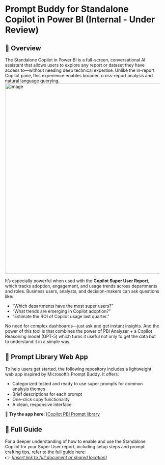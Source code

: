 # Prompt Buddy for Standalone Copilot in Power BI (Internal - Under Review)

## 📘 Overview

The Standalone Copilot in Power BI is a full-screen, conversational AI assistant that allows users to explore any report or dataset they have access to—without needing deep technical expertise. Unlike the in-report Copilot pane, this experience enables broader, cross-report analysis and natural language querying.
<img width="1205" height="0620" alt="image" src="https://github.com/user-attachments/assets/45110f0d-2e9d-4d2b-8344-316f690c2991" />


It’s especially powerful when used with the **Copilot Super User Report**, which tracks adoption, engagement, and usage trends across departments and roles. Business users, analysts, and decision-makers can ask questions like:

- “Which departments have the most super users?”
- “What trends are emerging in Copilot adoption?”
- “Estimate the ROI of Copilot usage last quarter.”

No need for complex dashboards—just ask and get instant insights. And the power of this tool is that combines the power of PBI Analyzer + a Copilot Reasoning model (GPT-5) which turns it useful not only to get the data but to understand it in a simple way.

## 🧠 Prompt Library Web App

To help users get started, the following repository includes a lightweight web app inspired by Microsoft’s Prompt Buddy. It offers:

- Categorized tested and ready to use super prompts for common analysis themes
- Brief descriptions for each prompt
- One-click copy functionality
- A clean, responsive interface

🔗 **Try the app here**: [[Copilot PBI Prompt library](https://fepilot.github.io/Copilot-PBI-Prompt_buddy/)

## 📄 Full Guide

For a deeper understanding of how to enable and use the Standalone Copilot for your Super User report, including setup steps and prompt crafting tips, refer to the full guide here:  
👉 *[(Insert link to full document or shared location)]([url](https://microsoft-my.sharepoint.com/:w:/p/fernandobe/EfX78HhiedlLnDdF8-3FnwoBtKn0NkebfPQZG0yHvwpxrw?e=QWRdHG))*

